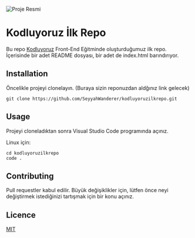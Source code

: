![Proje Resmi](https://occ-0-2794-2219.1.nflxso.net/dnm/api/v6/LmEnxtiAuzezXBjYXPuDgfZ4zZQ/AAAABdPChfCEFiD521b1XCoFfvQlx9F1no-tUHM5SFJ0s9bFxk1GyIkjeZSM60x-CfbcNTPr0TeSnSWt44udge1B-KKTlo8tXsMGcGhW.png?r=74a)
# Kodluyoruz İlk Repo

Bu repo [Kodluyoruz](https://www.kodluyoruz.org/) Front-End Eğitminde oluşturduğumuz ilk repo. İçerisinde bir adet README dosyası, bir adet de index.html barındırıyor.

## Installation

Öncelikle projeyi clonelayın. (Buraya sizin reponuzdan aldğınız link gelecek)

```
git clone https://github.com/SeyyahWanderer/kodluyoruzilkrepo.git
```

## Usage

Projeyi cloneladıktan sonra Visual Studio Code programında açınız.

Linux için:
```
cd kodluyoruzilkrepo
code .
```

## Contributing

Pull requestler kabul edilir. Büyük değişiklikler için, lütfen önce neyi değiştirmek istediğinizi tartışmak için bir konu açınız.

## Licence

[MIT](https://choosealicense.com/licenses/mit/)